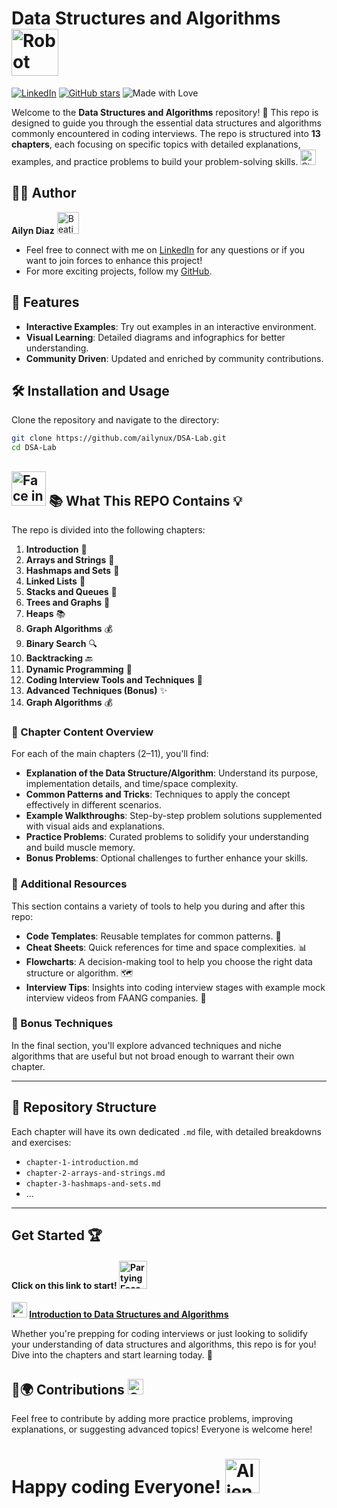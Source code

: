 # Data Structures and Algorithms <img src="https://raw.githubusercontent.com/Tarikul-Islam-Anik/Animated-Fluent-Emojis/master/Emojis/Smilies/Robot.png" alt="Robot" width="75" height="75" />
[![LinkedIn](https://img.shields.io/badge/LinkedIn-Profile-blue)](https://www.linkedin.com/in/ailyn-diaz-802943225)
[![GitHub stars](https://img.shields.io/github/stars/ailynux/DSA-Lab.svg?style=social&label=Star&maxAge=2592000)](https://GitHub.com/ailynux/DSA-Lab)
![Made with Love](https://img.shields.io/badge/Made%20with-💖%20by%20Ailyn%20Diaz-purple)

Welcome to the **Data Structures and Algorithms** repository! 🎉 This repo is designed to guide you through the essential data structures and algorithms commonly encountered in coding interviews. The repo is structured into **13 chapters**, each focusing on specific topics with detailed explanations, examples, and practice problems to build your problem-solving skills. <img src="https://raw.githubusercontent.com/Tarikul-Islam-Anik/Animated-Fluent-Emojis/master/Emojis/Smilies/Star-Struck.png" alt="Star-Struck" width="25" height="25" />

## 👨‍💻 Author
**Ailyn Diaz**  <img src="https://raw.githubusercontent.com/Tarikul-Islam-Anik/Animated-Fluent-Emojis/master/Emojis/Smilies/Beating%20Heart.png" alt="Beating Heart" width="35" height="35" />
- Feel free to connect with me on [LinkedIn](https://www.linkedin.com/in/ailyn-diaz-802943225) for any questions or if you want to join forces to enhance this project!
- For more exciting projects, follow my [GitHub](https://github.com/ailynux).

## 🌟 Features
- **Interactive Examples**: Try out examples in an interactive environment.
- **Visual Learning**: Detailed diagrams and infographics for better understanding.
- **Community Driven**: Updated and enriched by community contributions.

## 🛠️ Installation and Usage
Clone the repository and navigate to the directory:
```bash
git clone https://github.com/ailynux/DSA-Lab.git
cd DSA-Lab
```

## <img src="https://raw.githubusercontent.com/Tarikul-Islam-Anik/Animated-Fluent-Emojis/master/Emojis/Smilies/Face%20in%20Clouds.png" alt="Face in Clouds" width="55" height="55" /> 📚 What This REPO Contains 💡

The repo is divided into the following chapters:

1. **Introduction** 📘
2. **Arrays and Strings** 📒
3. **Hashmaps and Sets** 📗
4. **Linked Lists** 📕
5. **Stacks and Queues** 📓
6. **Trees and Graphs** 🌲
7. **Heaps** 📚
8. **Graph Algorithms** 💰
9. **Binary Search** 🔍
10. **Backtracking** 🔙
11. **Dynamic Programming** 💾
12. **Coding Interview Tools and Techniques** 🔧
13. **Advanced Techniques (Bonus)** ✨
14. **Graph Algorithms** 💰

### 📝 Chapter Content Overview
For each of the main chapters (2–11), you'll find:

- **Explanation of the Data Structure/Algorithm**: Understand its purpose, implementation details, and time/space complexity.
- **Common Patterns and Tricks**: Techniques to apply the concept effectively in different scenarios.
- **Example Walkthroughs**: Step-by-step problem solutions supplemented with visual aids and explanations.
- **Practice Problems**: Curated problems to solidify your understanding and build muscle memory.
- **Bonus Problems**: Optional challenges to further enhance your skills.

### 💼 Additional Resources 
This section contains a variety of tools to help you during and after this repo:

- **Code Templates**: Reusable templates for common patterns. 🧩
- **Cheat Sheets**: Quick references for time and space complexities. 📊
- **Flowcharts**: A decision-making tool to help you choose the right data structure or algorithm. 🗺️
- **Interview Tips**: Insights into coding interview stages with example mock interview videos from FAANG companies. 🎥

### 🚀 Bonus Techniques
In the final section, you'll explore advanced techniques and niche algorithms that are useful but not broad enough to warrant their own chapter.

---

## 📂 Repository Structure

Each chapter will have its own dedicated `.md` file, with detailed breakdowns and exercises:

- `chapter-1-introduction.md`
- `chapter-2-arrays-and-strings.md`
- `chapter-3-hashmaps-and-sets.md`
- ...

---

##  Get Started 🏆
#### Click on this link to start! <img src="https://raw.githubusercontent.com/Tarikul-Islam-Anik/Animated-Fluent-Emojis/master/Emojis/Smilies/Partying%20Face.png" alt="Partying Face" width="45" height="45" />
**<img src="https://raw.githubusercontent.com/Tarikul-Islam-Anik/Animated-Fluent-Emojis/master/Emojis/Smilies/Left%20Speech%20Bubble.png" alt="Left Speech Bubble" width="25" height="25" /> [Introduction to Data Structures and Algorithms](chapter-1-introduction.md)**

Whether you're prepping for coding interviews or just looking to solidify your understanding of data structures and algorithms, this repo is for you! Dive into the chapters and start learning today. 🌟

## 🤝🌍 Contributions <img src="https://raw.githubusercontent.com/Tarikul-Islam-Anik/Animated-Fluent-Emojis/master/Emojis/Smilies/Green%20Heart.png" alt="Green Heart" width="25" height="25" />
Feel free to contribute by adding more practice problems, improving explanations, or suggesting advanced topics! Everyone is welcome here! 

# Happy coding Everyone! <img src="https://raw.githubusercontent.com/Tarikul-Islam-Anik/Animated-Fluent-Emojis/master/Emojis/Smilies/Alien%20Monster.png" alt="Alien Monster" width="55" height="55" />




